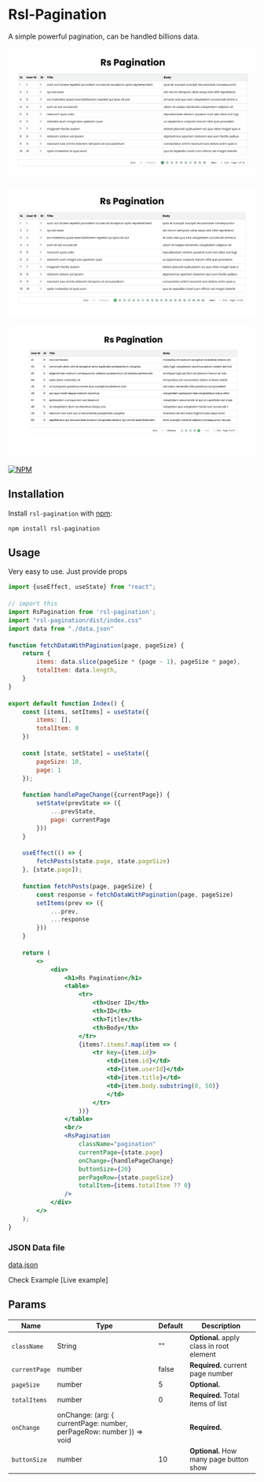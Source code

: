 # Rsl-Pagination

A simple powerful pagination, can be handled billions data.

![animation.gif](https://github.com/rasel-mahmud-dev/rsl-pagination/blob/main/public/animation.gif?raw=true)

![img.png](https://github.com/rasel-mahmud-dev/rsl-pagination/blob/main/public/img.png?raw=true)

![Screenshot from 2023-11-10 19-48-31.png](https://github.com/rasel-mahmud-dev/rsl-pagination/blob/main/public/Screenshot%20from%202023-11-10%2019-48-31.png?raw=true)


[![NPM](https://nodei.co/npm/rsl-pagination.png?downloads=true)](https://nodei.co/npm/rsl-pagination/)

## Installation

Install `rsl-pagination` with [npm](https://www.npmjs.com/):

```
npm install rsl-pagination
```

## Usage

Very easy to use. Just provide props

```jsx
import {useEffect, useState} from "react";

// import this
import RsPagination from 'rsl-pagination';
import "rsl-pagination/dist/index.css"
import data from "./data.json"

function fetchDataWithPagination(page, pageSize) {
    return {
        items: data.slice(pageSize * (page - 1), pageSize * page),
        totalItem: data.length,
    }
}

export default function Index() {
    const [items, setItems] = useState({
        items: [],
        totalItem: 0
    })

    const [state, setState] = useState({
        pageSize: 10,
        page: 1
    });

    function handlePageChange({currentPage}) {
        setState(prevState => ({
            ...prevState,
            page: currentPage
        }))
    }

    useEffect(() => {
        fetchPosts(state.page, state.pageSize)
    }, [state.page]);

    function fetchPosts(page, pageSize) {
        const response = fetchDataWithPagination(page, pageSize)
        setItems(prev => ({
            ...prev,
            ...response
        }))
    }

    return (
        <>
            <div>
                <h1>Rs Pagination</h1>
                <table>
                    <tr>
                        <th>User ID</th>
                        <th>ID</th>
                        <th>Title</th>
                        <th>Body</th>
                    </tr>
                    {items?.items?.map(item => (
                        <tr key={item.id}>
                            <td>{item.id}</td>
                            <td>{item.userId}</td>
                            <td>{item.title}</td>
                            <td>{item.body.substring(0, 50)}
                            </td>
                        </tr>
                    ))}
                </table>
                <br/>
                <RsPagination
                    className="pagination"
                    currentPage={state.page}
                    onChange={handlePageChange}
                    buttonSize={20}
                    perPageRow={state.pageSize}
                    totalItem={items.totalItem ?? 0}
                />
            </div>
        </>
    );
}
```

### JSON Data file

[data.json](https://raw.githubusercontent.com/rasel-mahmud-dev/rsl-pagination/main/example/src/data.json)

Check Example [Live example]

## Params

| Name          | Type                                                                 | Default | Description                                |
|---------------|----------------------------------------------------------------------|---------|--------------------------------------------|
| `className`   | String                                                               | ""      | **Optional.** apply class in  root element |
| `currentPage` | number                                                               | false   | **Required.** current page number          |
| `pageSize`    | number                                                               | 5       | **Optional.**                              |
| `totalItems`  | number                                                               | 0       | **Required.**  Total items of list         |
| `onChange`    | onChange: (arg: { currentPage: number, perPageRow: number }) => void |         | **Required.**                              | 
| `buttonSize`  | number                                                               | 10      | **Optional.**  How many page button show   |

